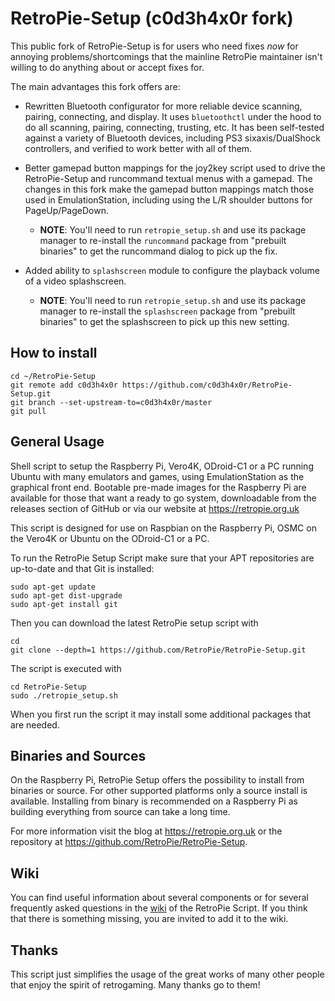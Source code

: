 RetroPie-Setup (c0d3h4x0r fork)
===============================
This public fork of RetroPie-Setup is for users who need fixes *now* for annoying problems/shortcomings that the mainline RetroPie maintainer isn't willing to do anything about or accept fixes for.

The main advantages this fork offers are:

* Rewritten Bluetooth configurator for more reliable device scanning, pairing, connecting, and display.  It uses `bluetoothctl` under the hood to do all scanning, pairing, connecting, trusting, etc.  It has been self-tested against a variety of Bluetooth devices, including PS3 sixaxis/DualShock controllers, and verified to work better with all of them.

* Better gamepad button mappings for the joy2key script used to drive the RetroPie-Setup and runcommand textual menus with a gamepad.  The changes in this fork make the gamepad button mappings match those used in EmulationStation, including using the L/R shoulder buttons for PageUp/PageDown.
  * **NOTE**: You'll need to run `retropie_setup.sh` and use its package manager to re-install the `runcommand` package from "prebuilt binaries" to get the runcommand dialog to pick up the fix.

* Added ability to `splashscreen` module to configure the playback volume of a video splashscreen.
  * **NOTE**: You'll need to run `retropie_setup.sh` and use its package manager to re-install the `splashscreen` package from "prebuilt binaries" to get the splashscreen to pick up this new setting.

How to install
--------------
```shell
cd ~/RetroPie-Setup
git remote add c0d3h4x0r https://github.com/c0d3h4x0r/RetroPie-Setup.git
git branch --set-upstream-to=c0d3h4x0r/master
git pull
```

General Usage
-------------

Shell script to setup the Raspberry Pi, Vero4K, ODroid-C1 or a PC running Ubuntu with many emulators and games, using EmulationStation as the graphical front end. Bootable pre-made images for the Raspberry Pi are available for those that want a ready to go system, downloadable from the releases section of GitHub or via our website at https://retropie.org.uk

This script is designed for use on Raspbian on the Raspberry Pi, OSMC on the Vero4K or Ubuntu on the ODroid-C1 or a PC.

To run the RetroPie Setup Script make sure that your APT repositories are up-to-date and that Git is installed:

```shell
sudo apt-get update
sudo apt-get dist-upgrade
sudo apt-get install git
```

Then you can download the latest RetroPie setup script with

```shell
cd
git clone --depth=1 https://github.com/RetroPie/RetroPie-Setup.git
```

The script is executed with 

```shell
cd RetroPie-Setup
sudo ./retropie_setup.sh
```

When you first run the script it may install some additional packages that are needed.

Binaries and Sources
--------------------

On the Raspberry Pi, RetroPie Setup offers the possibility to install from binaries or source. For other supported platforms only a source install is available. Installing from binary is recommended on a Raspberry Pi as building everything from source can take a long time.

For more information visit the blog at https://retropie.org.uk or the repository at https://github.com/RetroPie/RetroPie-Setup.

Wiki
----

You can find useful information about several components or for several frequently asked questions in the [wiki](https://github.com/RetroPie/RetroPie-Setup/wiki) of the RetroPie Script. If you think that there is something missing, you are invited to add it to the wiki.


Thanks
------

This script just simplifies the usage of the great works of many other people that enjoy the spirit of retrogaming. Many thanks go to them!
